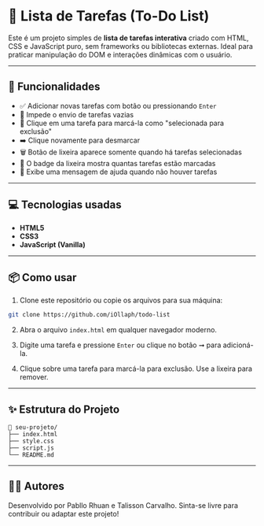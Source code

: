 # 📝 Lista de Tarefas (To-Do List)

Este é um projeto simples de **lista de tarefas interativa** criado com HTML, CSS e JavaScript puro, sem frameworks ou bibliotecas externas. Ideal para praticar manipulação do DOM e interações dinâmicas com o usuário.

---

## 📌 Funcionalidades

* ✅ Adicionar novas tarefas com botão ou pressionando `Enter`
* 🚫 Impede o envio de tarefas vazias
* 🔁 Clique em uma tarefa para marcá-la como "selecionada para exclusão"
* ➡️ Clique novamente para desmarcar
* 🗑️ Botão de lixeira aparece somente quando há tarefas selecionadas
* 🔢 O badge da lixeira mostra quantas tarefas estão marcadas
* 💬 Exibe uma mensagem de ajuda quando não houver tarefas

---

## 💻 Tecnologias usadas

* **HTML5**
* **CSS3**
* **JavaScript (Vanilla)**

---

## 📦 Como usar

1. Clone este repositório ou copie os arquivos para sua máquina:

```bash
git clone https://github.com/iOllaph/todo-list
```

2. Abra o arquivo `index.html` em qualquer navegador moderno.

3. Digite uma tarefa e pressione `Enter` ou clique no botão ➞️ para adicioná-la.

4. Clique sobre uma tarefa para marcá-la para exclusão. Use a lixeira para remover.

---

## ✨ Estrutura do Projeto

```
📁 seu-projeto/
├── index.html
├── style.css
├── script.js
└── README.md
```

---

## 🧑‍💻 Autores

Desenvolvido por Pabllo Rhuan e Talisson Carvalho.
Sinta-se livre para contribuir ou adaptar este projeto!